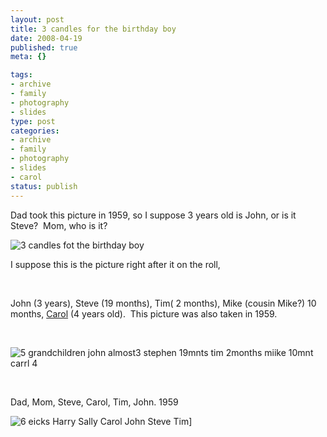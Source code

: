```yaml
--- 
layout: post
title: 3 candles for the birthday boy
date: 2008-04-19
published: true
meta: {}

tags: 
- archive
- family
- photography
- slides
type: post
categories: 
- archive
- family
- photography
- slides
- carol
status: publish
---
```

  

Dad took this picture in 1959, so I suppose 3 years old is John, or is it Steve?  Mom, who is it?

  

![3 candles fot the birthday boy](http://media.eick.us/2011/05/336364997_a1399c7be9.jpg)

I suppose this is the picture right after it on the roll, 

  

 

  

John (3 years), Steve (19 months), Tim( 2 months), Mike (cousin Mike?) 10 months, [Carol](/blog/2006/12/04/carol-anne-eick-july-9-1955-november-27-2006/) (4 years old).  This picture was also taken in 1959.

  

 

  

![5 grandchildren john almost3 stephen 19mnts tim 2months miike 10mnt carrl 4](http://media.eick.us/2011/05/336367273_faf02e96aa.jpg)

  

 

  

Dad, Mom, Steve, Carol, Tim, John. 1959

  

![6 eicks Harry Sally Carol John Steve Tim](http://media.eick.us/2011/05/336373412_e9fb6a2f0b.jpg)]
